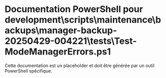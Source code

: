 # Documentation PowerShell pour development\scripts\maintenance\backups\manager-backup-20250429-004221\tests\Test-ModeManagerErrors.ps1

Cette documentation est un placeholder et doit être générée par un outil PowerShell spécifique.
